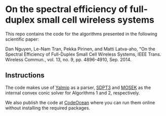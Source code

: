 # On the spectral efficiency of full-duplex small cell wireless systems

This repo contains the code for the algorithms presented in the following scientific paper:

Dan Nguyen, Le-Nam Tran, Pekka Pirinen, and Matti Latva-aho, "On the Spectral Efficiency of Full-Duplex Small Cell Wireless Systems, IEEE Trans. Wireless Commun., vol. 13, no. 9, pp. 4896-4910, Sep. 2014.

## Instructions
The code makes use of [Yalmip](https://yalmip.github.io/) as a parser, [SDPT3](https://github.com/sqlp/sdpt3) and [MOSEK](https://www.mosek.com/) as the internal convex conic solver for Algorithms 1 and 2, respectively.

We also publish the code at [CodeOcean](https://codeocean.com/capsule/9862477/tree/v1) where you can run them online without installing the required packages.
